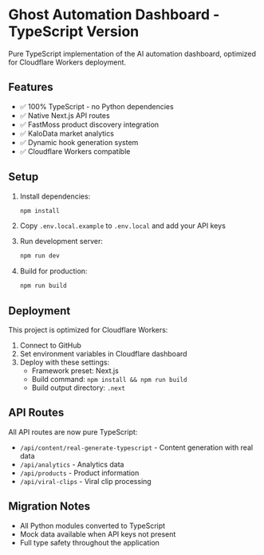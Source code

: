 # Ghost Automation Dashboard - TypeScript Version

Pure TypeScript implementation of the AI automation dashboard, optimized for Cloudflare Workers deployment.

## Features

- ✅ 100% TypeScript - no Python dependencies
- ✅ Native Next.js API routes
- ✅ FastMoss product discovery integration
- ✅ KaloData market analytics
- ✅ Dynamic hook generation system
- ✅ Cloudflare Workers compatible

## Setup

1. Install dependencies:
   ```bash
   npm install
   ```

2. Copy `.env.local.example` to `.env.local` and add your API keys

3. Run development server:
   ```bash
   npm run dev
   ```

4. Build for production:
   ```bash
   npm run build
   ```

## Deployment

This project is optimized for Cloudflare Workers:

1. Connect to GitHub
2. Set environment variables in Cloudflare dashboard
3. Deploy with these settings:
   - Framework preset: Next.js
   - Build command: `npm install && npm run build`
   - Build output directory: `.next`

## API Routes

All API routes are now pure TypeScript:
- `/api/content/real-generate-typescript` - Content generation with real data
- `/api/analytics` - Analytics data
- `/api/products` - Product information
- `/api/viral-clips` - Viral clip processing

## Migration Notes

- All Python modules converted to TypeScript
- Mock data available when API keys not present
- Full type safety throughout the application
